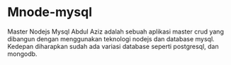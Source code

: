 # Mnode-mysql
Master Nodejs Mysql Abdul Aziz adalah sebuah aplikasi master crud yang dibangun dengan menggunakan teknologi nodejs dan database mysql. Kedepan diharapkan sudah ada variasi database seperti postgresql, dan mongodb.
